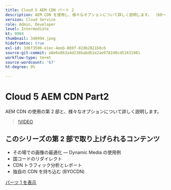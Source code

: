 ```yaml
---
title: Cloud 5 AEM CDN パート 2
description: AEM CDN を使用し、様々なオプションについて詳しく説明します。 （60～160 文字）
version: Cloud Service
role: Admin, Developer
level: Intermediate
kt: 9904
thumbnail: 340994.jpeg
hidefromtoc: true
exl-id: 3d6f3506-e1ec-4eeb-869f-02db2821b8c6
source-git-commit: a8e6e863a4d236babdb1e2ae978240cd51631981
workflow-type: tm+mt
source-wordcount: '67'
ht-degree: 0%

---
```


# Cloud 5 AEM CDN Part2

AEM CDN の使用の第 2 部と、様々なオプションについて詳しく説明します。 

>[!VIDEO](https://video.tv.adobe.com/v/340994/?quality=12&learn=on)

## このシリーズの第 2 部で取り上げられるコンテンツ

+ その場での画像の最適化 — Dynamic Media の使用例
+ 国コードのリダイレクト
+ CDN トラフィック分析とレポート
+ 独自の CDN を持ち込む (BYOCDN)

[パーツ 1 を表示](cloud5-aem-cdn-part1.md)